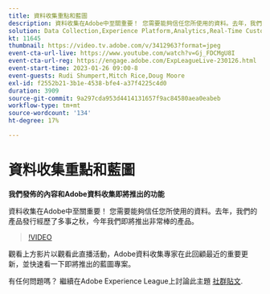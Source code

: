 ```yaml
---
title: 資料收集重點和藍圖
description: 資料收集在Adobe中至關重要！ 您需要能夠信任您所使用的資料。去年，我們的產品發行經歷了多事之秋，今年我們即將推出非常棒的產品。
solution: Data Collection,Experience Platform,Analytics,Real-Time Customer Data Platform,Customer Journey Analytics
kt: 11645
thumbnail: https://video.tv.adobe.com/v/3412963?format=jpeg
event-cta-url-live: https://www.youtube.com/watch?v=Gj_FDCMgU8I
event-cta-url-reg: https://engage.adobe.com/ExpLeagueLive-230126.html
event-start-time: 2023-01-26 09:00-8
event-guests: Rudi Shumpert,Mitch Rice,Doug Moore
exl-id: f2552b21-3b1e-4538-bfe4-a37f4225c4d0
duration: 3909
source-git-commit: 9a297cda953d4414131657f9ac84580aea0eabeb
workflow-type: tm+mt
source-wordcount: '134'
ht-degree: 17%

---
```


# 資料收集重點和藍圖

**我們發佈的內容和Adobe資料收集即將推出的功能**

資料收集在Adobe中至關重要！ 您需要能夠信任您所使用的資料。去年，我們的產品發行經歷了多事之秋，今年我們即將推出非常棒的產品。

>[!VIDEO](https://video.tv.adobe.com/v/3412963/?quality=12&learn=on)

觀看上方影片以觀看此直播活動，Adobe資料收集專家在此回顧最近的重要更新，並快速看一下即將推出的藍圖專案。

有任何問題嗎？ 繼續在Adobe Experience League上討論此主題 [社群貼文](https://experienceleaguecommunities.adobe.com/t5/adobe-experience-platform-launch/experience-league-live-post-session-discussion-data-collection/m-p/569923#M316).
